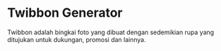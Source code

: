 # Twibbon Generator

Twibbon adalah bingkai foto yang dibuat dengan sedemikian rupa yang ditujukan untuk dukungan, promosi dan lainnya.
